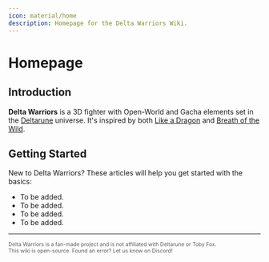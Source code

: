 ```yaml
---
icon: material/home
description: Homepage for the Delta Warriors Wiki.
---
```


# Homepage

## Introduction

**Delta Warriors** is a 3D fighter with Open-World and Gacha elements set in the [Deltarune](https://deltarune.com) universe. It's inspired by both [Like a Dragon](https://en.wikipedia.org/wiki/Like_a_Dragon) and [Breath of the Wild](https://en.wikipedia.org/wiki/BOTW).

## Getting Started

New to Delta Warriors? These articles will help you get started with the basics:

- To be added.
- To be added.
- To be added.
- To be added.

---

<div style="font-size: 75%; opacity: 0.7;">

Delta Warriors is a fan-made project and is not affiliated with Deltarune or Toby Fox.  
This wiki is open-source. Found an error? Let us know on Discord!

</div>
